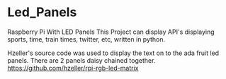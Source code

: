
# Led_Panels
Raspberry Pi With LED Panels
This Project can display API's displaying sports, time, train times, twitter, etc, written in python.

Hzeller's source code was used to display the text on to the ada fruit led panels. There are 2 panels daisy chained together. 
https://github.com/hzeller/rpi-rgb-led-matrix

